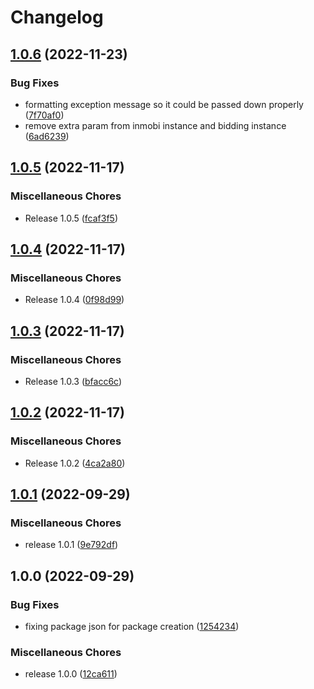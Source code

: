 # Changelog

## [1.0.6](https://github.com/ironsource/mobile-api-lib-js/compare/v1.0.5...v1.0.6) (2022-11-23)


### Bug Fixes

* formatting exception message so it could be passed down properly ([7f70af0](https://github.com/ironsource/mobile-api-lib-js/commit/7f70af0681bd33eff7fa1969dbb7384a0212fcec))
* remove extra param from inmobi instance and bidding instance ([6ad6239](https://github.com/ironsource/mobile-api-lib-js/commit/6ad6239e1a31a129638688286b528bfab397f57c))

## [1.0.5](https://github.com/ironsource/mobile-api-lib-js/compare/v1.0.4...v1.0.5) (2022-11-17)


### Miscellaneous Chores

* Release 1.0.5 ([fcaf3f5](https://github.com/ironsource/mobile-api-lib-js/commit/fcaf3f5e06bfcfafe812f2c5a6e327486991bb3c))

## [1.0.4](https://github.com/ironsource/mobile-api-lib-js/compare/v1.0.3...v1.0.4) (2022-11-17)


### Miscellaneous Chores

* Release 1.0.4 ([0f98d99](https://github.com/ironsource/mobile-api-lib-js/commit/0f98d9927b74d64478217f115b7652ebeb84e183))

## [1.0.3](https://github.com/ironsource/mobile-api-lib-js/compare/v1.0.2...v1.0.3) (2022-11-17)


### Miscellaneous Chores

* Release 1.0.3 ([bfacc6c](https://github.com/ironsource/mobile-api-lib-js/commit/bfacc6c9efacdca82bda62a77bbd853fd9595642))

## [1.0.2](https://github.com/ironsource/mobile-api-lib-js/compare/v1.0.1...v1.0.2) (2022-11-17)


### Miscellaneous Chores

* Release 1.0.2 ([4ca2a80](https://github.com/ironsource/mobile-api-lib-js/commit/4ca2a8001bf57f322b273113c10307d57f0199d3))

## [1.0.1](https://github.com/ironsource/mobile-api-lib-js/compare/v1.0.0...v1.0.1) (2022-09-29)


### Miscellaneous Chores

* release 1.0.1 ([9e792df](https://github.com/ironsource/mobile-api-lib-js/commit/9e792df3eb1c715ef24558b58e636564cf9ed82e))

## 1.0.0 (2022-09-29)


### Bug Fixes

* fixing package json for package creation ([1254234](https://github.com/ironsource/mobile-api-lib-js/commit/1254234dbb7a921603124d437155e98de3a0645b))


### Miscellaneous Chores

* release 1.0.0 ([12ca611](https://github.com/ironsource/mobile-api-lib-js/commit/12ca6110b275058c18b4fbd49338b2e2007cc82f))
